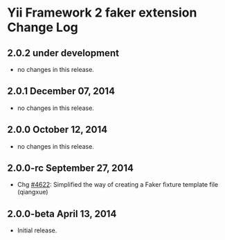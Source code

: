 Yii Framework 2 faker extension Change Log
==============================================

2.0.2 under development
-----------------------

- no changes in this release.


2.0.1 December 07, 2014
-----------------------

- no changes in this release.


2.0.0 October 12, 2014
----------------------

- no changes in this release.


2.0.0-rc September 27, 2014
---------------------------

- Chg [#4622](https://github.com/yiisoft/yii2/issues/4622): Simplified the way of creating a Faker fixture template file (qiangxue)


2.0.0-beta April 13, 2014
-------------------------

- Initial release.

